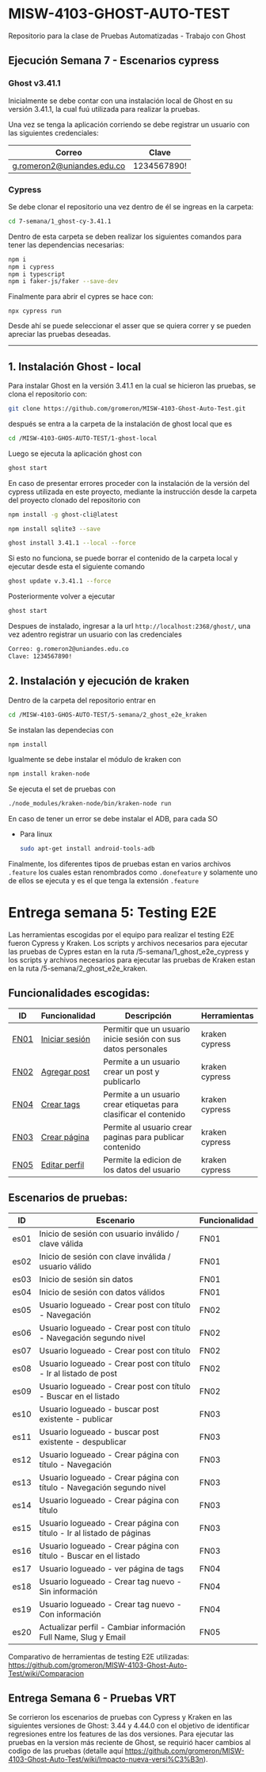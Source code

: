 # MISW-4103-GHOST-AUTO-TEST
Repositorio para la clase de Pruebas Automatizadas - Trabajo con Ghost

## Ejecución Semana 7 - Escenarios cypress

### Ghost v3.41.1
Inicialmente se debe contar con una instalación local de Ghost en su versión 3.41.1, la cual fuú utilizada para realizar la pruebas.

Una vez se tenga la aplicación corriendo se debe registrar un usuario con las siguientes credenciales:

Correo | Clave
---|---
g.romeron2@uniandes.edu.co | 1234567890!

### Cypress

Se debe clonar el repositorio una vez dentro de él se ingreas en la carpeta:

```bash
cd 7-semana/1_ghost-cy-3.41.1
```

Dentro de esta carpeta se deben realizar los siguientes comandos para tener las dependencias necesarias:

```bash
npm i
npm i cypress
npm i typescript
npm i faker-js/faker --save-dev
```

Finalmente para abrir el cypres se hace con:

```
npx cypress run
```

Desde ahí se puede seleccionar el asser que se quiera correr y se pueden apreciar las pruebas deseadas.

---

## 1. Instalación Ghost - local

Para instalar Ghost en la versión 3.41.1 en la cual se hicieron las pruebas, se clona el repositorio con:

```bash
git clone https://github.com/gromeron/MISW-4103-Ghost-Auto-Test.git
```

después se entra a la carpeta de la instalación de ghost local que es

```bash
cd /MISW-4103-GHOS-AUTO-TEST/1-ghost-local
```

Luego se ejecuta la aplicación ghost con

```bash
ghost start
```

En caso de presentar errores proceder con la instalación de la versión del cypress utilizada en este proyecto, mediante la instrucción desde la carpeta del proyecto clonado del repositorio con

```bash
npm install -g ghost-cli@latest
```

```bash
npm install sqlite3 --save
```

```bash
ghost install 3.41.1 --local --force
```

Si esto no funciona, se puede borrar el contenido de la carpeta local y ejecutar desde esta el siguiente comando

```bash
ghost update v.3.41.1 --force
```

Posteriormente volver a ejecutar

```bash
ghost start
```

Despues de instalado, ingresar a la url `http://localhost:2368/ghost/`, una vez adentro registrar un usuario con las credenciales

```bash
Correo: g.romeron2@uniandes.edu.co
Clave: 1234567890!
```


## 2. Instalación y ejecución de kraken

Dentro de la carpeta del repositorio entrar en

```bash
cd /MISW-4103-GHOS-AUTO-TEST/5-semana/2_ghost_e2e_kraken
```

Se instalan las dependecias con

```bash
npm install
```

Igualmente se debe instalar el módulo de kraken con

```bash
npm install kraken-node
```

Se ejecuta el set de pruebas con

```bash
./node_modules/kraken-node/bin/kraken-node run
```

En caso de tener un error se debe instalar el ADB, para cada SO

* Para linux
    ```bash
    sudo apt-get install android-tools-adb
    ```

Finalmente, los diferentes tipos de pruebas estan en varios archivos `.feature` los cuales estan renombrados como `.donefeature` y solamente uno de ellos se ejecuta y es el que tenga la extensión `.feature`
# Entrega semana 5: Testing E2E

Las herramientas escogidas por el equipo para realizar el testing E2E fueron Cypress y Kraken. Los scripts y archivos necesarios para ejecutar las pruebas de Cypres estan en la ruta /5-semana/1_ghost_e2e_cypress y los scripts y archivos necesarios para ejecutar las pruebas de Kraken estan en la ruta /5-semana/2_ghost_e2e_kraken.

## Funcionalidades escogidas:

| ID | Funcionalidad | Descripción | Herramientas |
|---|---|---|---|
| [FN01](FN01) | [Iniciar sesión](FN01) | Permitir que un usuario inicie sesión con sus datos personales |  kraken<br>cypress |
| [FN02](FN02) | [Agregar post](FN02) | Permite a un usuario crear un post y publicarlo | kraken<br>cypress |
| [FN04](FN04) | [Crear tags](FN04) | Permite a un usuario crear etiquetas para clasificar el contenido |  kraken<br>cypress |
| [FN03](FN03) | [Crear página](FN03) | Permite al usuario crear paginas para publicar contenido | kraken<br>cypress |
| [FN05](FN05) | [Editar perfil](FN05) | Permite la edicion de los datos del usuario  | kraken<br>cypress |

## Escenarios de pruebas:

| ID | Escenario | Funcionalidad | 
|---|---|---|
|es01|Inicio de sesión con usuario inválido / clave válida|FN01|
|es02|Inicio de sesión con clave inválida / usuario válido|FN01|
|es03|Inicio de sesión sin datos|FN01|
|es04|Inicio de sesión con datos válidos|FN01|
|es05|Usuario logueado - Crear post con título - Navegación|FN02|
|es06|Usuario logueado - Crear post con título - Navegación segundo nivel|FN02|
|es07|Usuario logueado - Crear post con título|FN02|
|es08|Usuario logueado - Crear post con título - Ir al listado de post|FN02|
|es09|Usuario logueado - Crear post con título - Buscar en el listado|FN02|
|es10|Usuario logueado - buscar post existente - publicar|FN03|
|es11|Usuario logueado - buscar post existente - despublicar|FN03|
|es12|Usuario logueado - Crear página con título - Navegación|FN03|
|es13|Usuario logueado - Crear página con título - Navegación segundo nivel|FN03|
|es14|Usuario logueado - Crear página con título|FN03|
|es15|Usuario logueado - Crear página con título - Ir al listado de páginas|FN03|
|es16|Usuario logueado - Crear página con título - Buscar en el listado|FN03|
|es17|Usuario logueado - ver página de tags|FN04|
|es18|Usuario logueado - Crear tag nuevo - Sin información|FN04|
|es19|Usuario logueado - Crear tag nuevo - Con información|FN04|
|es20|Actualizar perfil - Cambiar información Full Name, Slug y Email|FN05|

Comparativo de herramientas de testing E2E utilizadas: https://github.com/gromeron/MISW-4103-Ghost-Auto-Test/wiki/Comparacion


## Entrega Semana 6 - Pruebas VRT

Se corrieron los escenarios de pruebas con Cypress y Kraken en las siguientes versiones de Ghost: 3.44 y 4.44.0 con el objetivo de identificar regresiones entre los features de las dos versiones. Para ejecutar las pruebas en la version más reciente de Ghost, se requirió hacer cambios al codigo de las pruebas (detalle aquí https://github.com/gromeron/MISW-4103-Ghost-Auto-Test/wiki/Impacto-nueva-versi%C3%B3n).